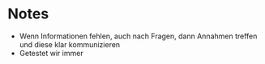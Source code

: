 # Notes

* Wenn Informationen fehlen, auch nach Fragen, dann Annahmen treffen und diese klar kommunizieren
* Getestet wir immer